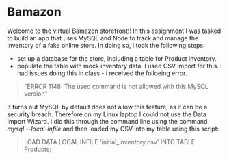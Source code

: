 # Bamazon

Welcome to the virtual Bamazon storefront!! In this assignment I was tasked to build an app that uses MySQL and Node to track and manage the inventory of a fake online store. In doing so, I took the following steps:

+ set up a database for the store, including a table for Product inventory.
+ populate the table with mock inventory data. I used CSV import for this. I had issues doing this in class - i received the folloeing error.
>"ERROR 1148: The used command is not allowed with this MySQL version"

It turns out MySQL by default does not allow this feature, as it can be a security breach. Therefore on my Linux laptop I could not use the Data Import Wizard. I did this through the command line using the command *mysql --local-infile* and then loaded my CSV into my table using this script:

>LOAD DATA LOCAL INFILE 'initial_inventory.csv' INTO TABLE Products;
